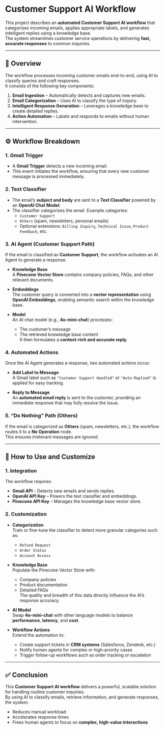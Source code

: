 # Customer Support AI Workflow

This project describes an **automated Customer Support AI workflow** that categorizes incoming emails, applies appropriate labels, and generates intelligent replies using a knowledge base.  
The system streamlines customer service operations by delivering **fast, accurate responses** to common inquiries.

---

## 📜 Overview
The workflow processes incoming customer emails end-to-end, using AI to classify queries and craft responses.  
It consists of the following key components:

1. **Email Ingestion** – Automatically detects and captures new emails.  
2. **Email Categorization** – Uses AI to classify the type of inquiry.  
3. **Intelligent Response Generation** – Leverages a knowledge base to create detailed replies.  
4. **Action Automation** – Labels and responds to emails without human intervention.

---

## ⚙️ Workflow Breakdown

### 1. Gmail Trigger
- A **Gmail Trigger** detects a new incoming email.
- This event initiates the workflow, ensuring that every new customer message is processed immediately.

### 2. Text Classifier
- The email’s **subject and body** are sent to a **Text Classifier** powered by an **OpenAI Chat Model**.  
- The classifier categorizes the email. Example categories:
  - `Customer Support`
  - `Others` (spam, newsletters, personal emails)
  - Optional extensions: `Billing Inquiry`, `Technical Issue`, `Product Feedback`, etc.

### 3. AI Agent (Customer Support Path)
If the email is classified as **Customer Support**, the workflow activates an AI Agent to generate a response.

- **Knowledge Base**  
  A **Pinecone Vector Store** contains company policies, FAQs, and other relevant documents.

- **Embeddings**  
  The customer query is converted into a **vector representation** using **OpenAI Embeddings**, enabling semantic search within the knowledge base.

- **Model**  
  An AI chat model (e.g., **4o-mini-chat**) processes:
  - The customer’s message
  - The retrieved knowledge base content  
  It then formulates a **context-rich and accurate reply**.

### 4. Automated Actions
Once the AI Agent generates a response, two automated actions occur:

- **Add Label to Message**  
  A Gmail label such as `"Customer Support Handled"` or `"Auto-Replied"` is applied for easy tracking.

- **Reply to Message**  
  An **automated email reply** is sent to the customer, providing an immediate response that may fully resolve the issue.

### 5. “Do Nothing” Path (Others)
If the email is categorized as **Others** (spam, newsletters, etc.), the workflow routes it to a **No Operation** node.  
This ensures irrelevant messages are ignored.

---

## 🚀 How to Use and Customize

### 1. Integration
The workflow requires:
- **Gmail API** – Detects new emails and sends replies.
- **OpenAI API Key** – Powers the text classifier and embeddings.
- **Pinecone API Key** – Manages the knowledge base vector store.

### 2. Customization
- **Categorization**  
  Train or fine-tune the classifier to detect more granular categories such as:
  - `Refund Request`
  - `Order Status`
  - `Account Access`

- **Knowledge Base**  
  Populate the Pinecone Vector Store with:
  - Company policies
  - Product documentation
  - Detailed FAQs  
  The quality and breadth of this data directly influence the AI’s response accuracy.

- **AI Model**  
  Swap **4o-mini-chat** with other language models to balance **performance**, **latency**, and **cost**.

- **Workflow Actions**  
  Extend the automation to:
  - Create support tickets in **CRM systems** (Salesforce, Zendesk, etc.)
  - Notify human agents for complex or high-priority cases
  - Trigger follow-up workflows such as order tracking or escalation

---

## ✅ Conclusion
This **Customer Support AI workflow** delivers a powerful, scalable solution for handling routine customer inquiries.  
By using AI to classify emails, retrieve information, and generate responses, the system:
- Reduces manual workload  
- Accelerates response times  
- Frees human agents to focus on **complex, high-value interactions**

